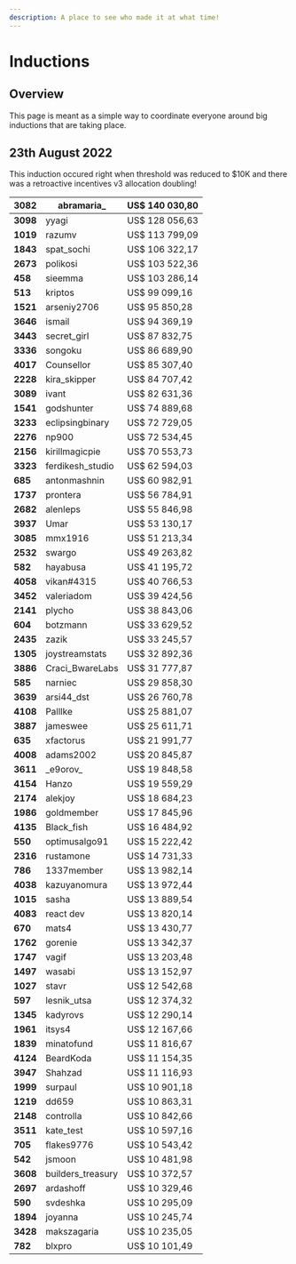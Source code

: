 ```yaml
---
description: A place to see who made it at what time!
---
```


# Inductions

## Overview

This page is meant as a simple way to coordinate everyone around big inductions that are taking place.

## 23th August 2022

This induction occured right when threshold was reduced to $10K and there was a retroactive incentives v3 allocation doubling!

| **3082** | abramaria\_        | US$ 140 030,80 |
| -------- | ------------------ | -------------- |
| **3098** | yyagi              | US$ 128 056,63 |
| **1019** | razumv             | US$ 113 799,09 |
| **1843** | spat\_sochi        | US$ 106 322,17 |
| **2673** | polikosi           | US$ 103 522,36 |
| **458**  | sieemma            | US$ 103 286,14 |
| **513**  | kriptos            | US$ 99 099,16  |
| **1521** | arseniy2706        | US$ 95 850,28  |
| **3646** | ismail             | US$ 94 369,19  |
| **3443** | secret\_girl       | US$ 87 832,75  |
| **3336** | songoku            | US$ 86 689,90  |
| **4017** | Counsellor         | US$ 85 307,40  |
| **2228** | kira\_skipper      | US$ 84 707,42  |
| **3089** | ivant              | US$ 82 631,36  |
| **1541** | godshunter         | US$ 74 889,68  |
| **3233** | eclipsingbinary    | US$ 72 729,05  |
| **2276** | np900              | US$ 72 534,45  |
| **2156** | kirillmagicpie     | US$ 70 553,73  |
| **3323** | ferdikesh\_studio  | US$ 62 594,03  |
| **685**  | antonmashnin       | US$ 60 982,91  |
| **1737** | prontera           | US$ 56 784,91  |
| **2682** | alenleps           | US$ 55 846,98  |
| **3937** | Umar               | US$ 53 130,17  |
| **3085** | mmx1916            | US$ 51 213,34  |
| **2532** | swargo             | US$ 49 263,82  |
| **582**  | hayabusa           | US$ 41 195,72  |
| **4058** | vikan#4315         | US$ 40 766,53  |
| **3452** | valeriadom         | US$ 39 424,56  |
| **2141** | plycho             | US$ 38 843,06  |
| **604**  | botzmann           | US$ 33 629,52  |
| **2435** | zazik              | US$ 33 245,57  |
| **1305** | joystreamstats     | US$ 32 892,36  |
| **3886** | Craci\_BwareLabs   | US$ 31 777,87  |
| **585**  | narniec            | US$ 29 858,30  |
| **3639** | arsi44\_dst        | US$ 26 760,78  |
| **4108** | Palllke            | US$ 25 881,07  |
| **3887** | jameswee           | US$ 25 611,71  |
| **635**  | xfactorus          | US$ 21 991,77  |
| **4008** | adams2002          | US$ 20 845,87  |
| **3611** | \_e9orov\_         | US$ 19 848,58  |
| **4154** | Hanzo              | US$ 19 559,29  |
| **2174** | alekjoy            | US$ 18 684,23  |
| **1986** | goldmember         | US$ 17 845,96  |
| **4135** | Black\_fish        | US$ 16 484,92  |
| **550**  | optimusalgo91      | US$ 15 222,42  |
| **2316** | rustamone          | US$ 14 731,33  |
| **786**  | 1337member         | US$ 13 982,14  |
| **4038** | kazuyanomura       | US$ 13 972,44  |
| **1015** | sasha              | US$ 13 889,54  |
| **4083** | react dev          | US$ 13 820,14  |
| **670**  | mats4              | US$ 13 430,77  |
| **1762** | gorenie            | US$ 13 342,37  |
| **1747** | vagif              | US$ 13 203,48  |
| **1497** | wasabi             | US$ 13 152,97  |
| **1027** | stavr              | US$ 12 542,68  |
| **597**  | lesnik\_utsa       | US$ 12 374,32  |
| **1345** | kadyrovs           | US$ 12 290,14  |
| **1961** | itsys4             | US$ 12 167,66  |
| **1839** | minatofund         | US$ 11 816,67  |
| **4124** | BeardKoda          | US$ 11 154,35  |
| **3947** | Shahzad            | US$ 11 116,93  |
| **1999** | surpaul            | US$ 10 901,18  |
| **1219** | dd659              | US$ 10 863,31  |
| **2148** | controlla          | US$ 10 842,66  |
| **3511** | kate\_test         | US$ 10 597,16  |
| **705**  | flakes9776         | US$ 10 543,42  |
| **542**  | jsmoon             | US$ 10 481,98  |
| **3608** | builders\_treasury | US$ 10 372,57  |
| **2697** | ardashoff          | US$ 10 329,46  |
| **590**  | svdeshka           | US$ 10 295,09  |
| **1894** | joyanna            | US$ 10 245,74  |
| **3428** | makszagaria        | US$ 10 235,05  |
| **782**  | blxpro             | US$ 10 101,49  |
